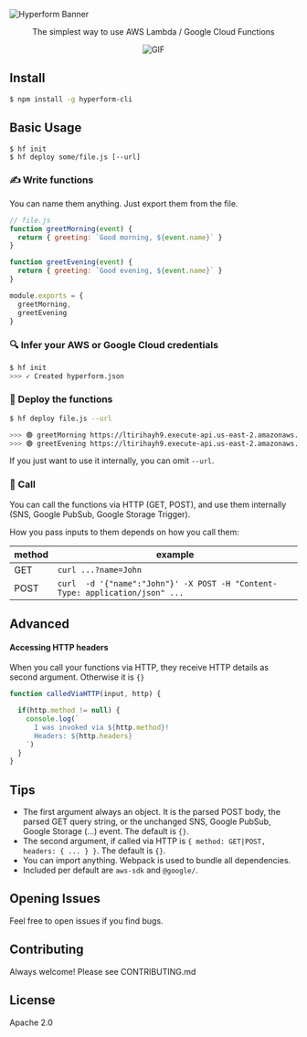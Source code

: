 

![Hyperform Banner](https://github.com/qngapparat/hyperform/blob/master/hyperform-banner.png)


<p align="center">The simplest way to use AWS Lambda / Google Cloud Functions</p>

<!-- TODO bullet list (similar to JS cookie -->

<p align="center">
    <img src="https://user-images.githubusercontent.com/28540311/113403443-f3426100-93a6-11eb-9e51-5f048b77be88.gif" alt="GIF" />

</p>

## Install

```sh
$ npm install -g hyperform-cli
```


## Basic Usage

```
$ hf init                      
$ hf deploy some/file.js [--url]   
```

### ✍️ Write functions

You can name them anything. Just export them from the file.



```js
// file.js
function greetMorning(event) {
  return { greeting: `Good morning, ${event.name}` }
}

function greetEvening(event) {
  return { greeting: `Good evening, ${event.name}` }
}

module.exports = {
  greetMorning,
  greetEvening
} 
```

### 🔍 Infer your AWS or Google Cloud credentials

```sh
$ hf init
>>> ✓ Created hyperform.json
```

### 🚀 Deploy the functions

```sh
$ hf deploy file.js --url

>>> 🟢 greetMorning https://ltirihayh9.execute-api.us-east-2.amazonaws.com/greetMorning 
>>> 🟢 greetEvening https://ltirihayh9.execute-api.us-east-2.amazonaws.com/greetEvening
```

If you just want to use it internally, you can omit `--url`.

### 📡 Call

You can call the functions via HTTP (GET, POST), and use them internally (SNS, Google PubSub, Google Storage Trigger).

How you pass inputs to them depends on how you call them:

method |  example
---- | ----
GET | `curl ...?name=John`
POST | `curl  -d '{"name":"John"}' -X POST -H "Content-Type: application/json" ...`

<!--
For instance via GET:

```sh
curl https://us-central1-myproject.cloudfunctions.net/greet?name=John

>>> {"message":"Hi, John!"}
```

Or via POST: 

```sh
curl -X POST -d '{"name":"John"}' -H "Content-Type: application/json" https://us-central1-myproject.cloudfunctions.net/greet?name=John

>>> {"message":"Hi, John!"}
```
-->

## Advanced

#### Accessing HTTP headers

When you call your functions via HTTP, they receive HTTP details as second argument. Otherwise it is `{}`

```js
function calledViaHTTP(input, http) {

  if(http.method != null) {
    console.log(`
      I was invoked via ${http.method}! 
      Headers: ${http.headers}
    `)
  }
}
```

## Tips

* The first argument always an object. It is the parsed POST body, the parsed GET query string, or the unchanged SNS, Google PubSub, Google Storage (...) event. The default is `{}`.
* The second argument, if called via HTTP is `{ method: GET|POST, headers: { ... } }`. The default is `{}`.
* You can import anything. Webpack is used to bundle all dependencies.
* Included per default are `aws-sdk` and `@google/`.


## Opening Issues

Feel free to open issues if you find bugs.

## Contributing

Always welcome! Please see CONTRIBUTING.md

## License

Apache 2.0
